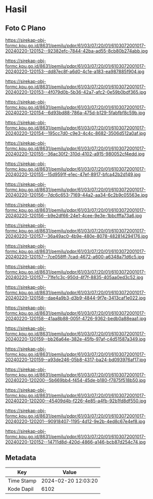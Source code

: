 # Hasil

## Foto C Plano

https://sirekap-obj-formc.kpu.go.id/8631/pemilu/pdpr/61/03/07/20/01/6103072001017-20240220-120152--92382efc-7844-42ba-ad55-8cb80b274abb.jpg

https://sirekap-obj-formc.kpu.go.id/8631/pemilu/pdpr/61/03/07/20/01/6103072001017-20240220-120153--dd87ec8f-a6d0-4c1e-a183-ea987885f904.jpg

https://sirekap-obj-formc.kpu.go.id/8631/pemilu/pdpr/61/03/07/20/01/6103072001017-20240220-120153--4f079d0b-5b36-42a7-afc2-0e59b0bdf365.jpg

https://sirekap-obj-formc.kpu.go.id/8631/pemilu/pdpr/61/03/07/20/01/6103072001017-20240220-120154--6d93bd88-786a-475d-b129-5fabfbf8c59b.jpg

https://sirekap-obj-formc.kpu.go.id/8631/pemilu/pdpr/61/03/07/20/01/6103072001017-20240220-120154--195cc7d0-c9e3-4c4c-8682-3506d512a0af.jpg

https://sirekap-obj-formc.kpu.go.id/8631/pemilu/pdpr/61/03/07/20/01/6103072001017-20240220-120155--36ac30f2-310d-4102-a915-980052cf4edd.jpg

https://sirekap-obj-formc.kpu.go.id/8631/pemilu/pdpr/61/03/07/20/01/6103072001017-20240220-120155--15d9591f-e1ec-47ef-8917-bfca42b2d149.jpg

https://sirekap-obj-formc.kpu.go.id/8631/pemilu/pdpr/61/03/07/20/01/6103072001017-20240220-120156--7dc6c653-7169-44a2-aa34-6c2b9c05563e.jpg

https://sirekap-obj-formc.kpu.go.id/8631/pemilu/pdpr/61/03/07/20/01/6103072001017-20240220-120156--b9e2df66-24e1-4cee-9e3e-1bbcfffa73a6.jpg

https://sirekap-obj-formc.kpu.go.id/8631/pemilu/pdpr/61/03/07/20/01/6103072001017-20240220-120157--36a49ac0-4b9e-480e-8078-482814294176.jpg

https://sirekap-obj-formc.kpu.go.id/8631/pemilu/pdpr/61/03/07/20/01/6103072001017-20240220-120157--7ce058ff-7cad-4672-a600-a6348a71d6c5.jpg

https://sirekap-obj-formc.kpu.go.id/8631/pemilu/pdpr/61/03/07/20/01/6103072001017-20240220-120157--71fe1c3c-950d-4f7f-8835-405aa0ed3c52.jpg

https://sirekap-obj-formc.kpu.go.id/8631/pemilu/pdpr/61/03/07/20/01/6103072001017-20240220-120158--dae4a9b3-d3b9-4844-9f7e-3413caf1e022.jpg

https://sirekap-obj-formc.kpu.go.id/8631/pemilu/pdpr/61/03/07/20/01/6103072001017-20240220-120158--41aa8b88-005f-4726-9362-bedb0a88eaa1.jpg

https://sirekap-obj-formc.kpu.go.id/8631/pemilu/pdpr/61/03/07/20/01/6103072001017-20240220-120159--bb26a64e-382e-45fb-97af-c4d51587a349.jpg

https://sirekap-obj-formc.kpu.go.id/8631/pemilu/pdpr/61/03/07/20/01/6103072001017-20240220-120159--a93de246-05b8-4317-ba24-bd093976af17.jpg

https://sirekap-obj-formc.kpu.go.id/8631/pemilu/pdpr/61/03/07/20/01/6103072001017-20240220-120200--5b669bb4-f454-45de-b180-f7875f518b50.jpg

https://sirekap-obj-formc.kpu.go.id/8631/pemilu/pdpr/61/03/07/20/01/6103072001017-20240220-120200--45409d4b-f226-4e85-a4fb-92b1fd8df550.jpg

https://sirekap-obj-formc.kpu.go.id/8631/pemilu/pdpr/61/03/07/20/01/6103072001017-20240220-120201--90918407-1195-4d12-9e2b-4ed8c67e4ef8.jpg

https://sirekap-obj-formc.kpu.go.id/8631/pemilu/pdpr/61/03/07/20/01/6103072001017-20240220-120152--14711d8d-420d-4866-a146-bcb87d254c74.jpg


## Metadata

| Key        | Value               |
| ---------- | ------------------- |
| Time Stamp | 2024-02-20 12:03:20 |
| Kode Dapil | 6102                |



